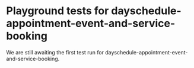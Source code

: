 # Playground tests for dayschedule-appointment-event-and-service-booking
We are still awaiting the first test run for dayschedule-appointment-event-and-service-booking.
